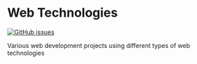 # Web Technologies
[![GitHub issues](https://img.shields.io/github/issues/Carla-de-Beer/TensorFlow-js.svg?style=flat-square)](https://github.com/Carla-de-Beer/Web-Technologies/issues)

Various web development projects using different types of web technologies
